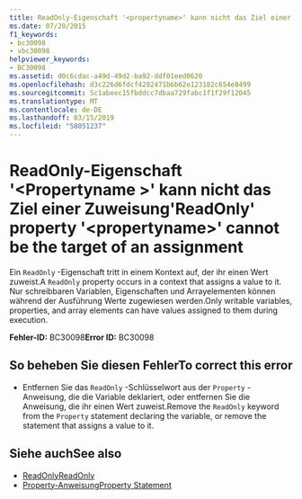 ```yaml
---
title: ReadOnly-Eigenschaft '<propertyname>' kann nicht das Ziel einer Zuweisung
ms.date: 07/20/2015
f1_keywords:
- bc30098
- vbc30098
helpviewer_keywords:
- BC30098
ms.assetid: d0c6cdac-a49d-49d2-ba92-ddf01eed0620
ms.openlocfilehash: d3c226d6fdcf4282471b6b62e123182c654e8499
ms.sourcegitcommit: 5c1abeec15fbddcc7dbaa729fabc1f1f29f12045
ms.translationtype: MT
ms.contentlocale: de-DE
ms.lasthandoff: 03/15/2019
ms.locfileid: "58051237"
---
```

# <a name="readonly-property-propertyname-cannot-be-the-target-of-an-assignment"></a><span data-ttu-id="49e3d-102">ReadOnly-Eigenschaft '\<Propertyname >' kann nicht das Ziel einer Zuweisung</span><span class="sxs-lookup"><span data-stu-id="49e3d-102">'ReadOnly' property '\<propertyname>' cannot be the target of an assignment</span></span>
<span data-ttu-id="49e3d-103">Ein `ReadOnly` -Eigenschaft tritt in einem Kontext auf, der ihr einen Wert zuweist.</span><span class="sxs-lookup"><span data-stu-id="49e3d-103">A `ReadOnly` property occurs in a context that assigns a value to it.</span></span> <span data-ttu-id="49e3d-104">Nur schreibbaren Variablen, Eigenschaften und Arrayelementen können während der Ausführung Werte zugewiesen werden.</span><span class="sxs-lookup"><span data-stu-id="49e3d-104">Only writable variables, properties, and array elements can have values assigned to them during execution.</span></span>  
  
 <span data-ttu-id="49e3d-105">**Fehler-ID:** BC30098</span><span class="sxs-lookup"><span data-stu-id="49e3d-105">**Error ID:** BC30098</span></span>  
  
## <a name="to-correct-this-error"></a><span data-ttu-id="49e3d-106">So beheben Sie diesen Fehler</span><span class="sxs-lookup"><span data-stu-id="49e3d-106">To correct this error</span></span>  
  
-   <span data-ttu-id="49e3d-107">Entfernen Sie das `ReadOnly` -Schlüsselwort aus der `Property` -Anweisung, die die Variable deklariert, oder entfernen Sie die Anweisung, die ihr einen Wert zuweist.</span><span class="sxs-lookup"><span data-stu-id="49e3d-107">Remove the `ReadOnly` keyword from the `Property` statement declaring the variable, or remove the statement that assigns a value to it.</span></span>  
  
## <a name="see-also"></a><span data-ttu-id="49e3d-108">Siehe auch</span><span class="sxs-lookup"><span data-stu-id="49e3d-108">See also</span></span>

- [<span data-ttu-id="49e3d-109">ReadOnly</span><span class="sxs-lookup"><span data-stu-id="49e3d-109">ReadOnly</span></span>](../../visual-basic/language-reference/modifiers/readonly.md)
- [<span data-ttu-id="49e3d-110">Property-Anweisung</span><span class="sxs-lookup"><span data-stu-id="49e3d-110">Property Statement</span></span>](../../visual-basic/language-reference/statements/property-statement.md)
